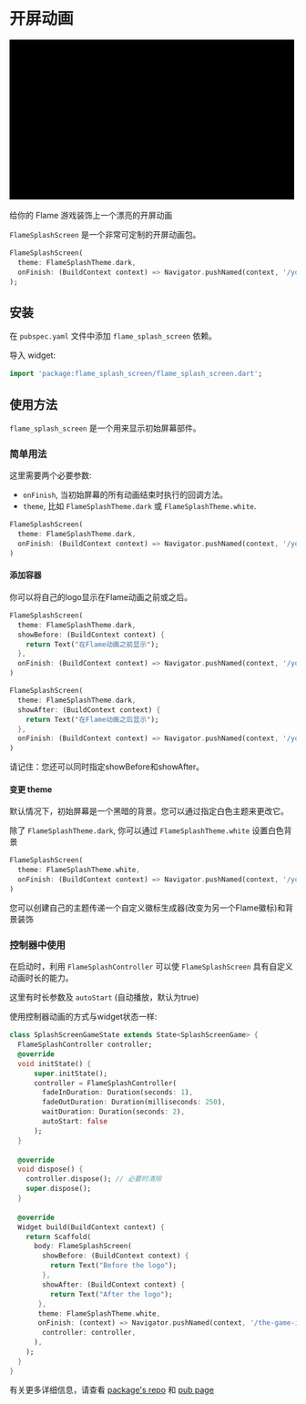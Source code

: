 # 开屏动画
![开屏动画](启动界面-01.gif)

给你的 Flame 游戏装饰上一个漂亮的开屏动画

`FlameSplashScreen` 是一个非常可定制的开屏动画包。

```dart
FlameSplashScreen(
  theme: FlameSplashTheme.dark,
  onFinish: (BuildContext context) => Navigator.pushNamed(context, '/your-game-initial-screen')
);
```

## 安装

在 `pubspec.yaml` 文件中添加 `flame_splash_screen` 依赖。

导入 widget:
```dart
import 'package:flame_splash_screen/flame_splash_screen.dart';
```

## 使用方法

`flame_splash_screen` 是一个用来显示初始屏幕部件。

### 简单用法

这里需要两个必要参数:
- `onFinish`, 当初始屏幕的所有动画结束时执行的回调方法。
- `theme`, 比如 `FlameSplashTheme.dark` 或 `FlameSplashTheme.white`.

```dart
FlameSplashScreen(
  theme: FlameSplashTheme.dark,
  onFinish: (BuildContext context) => Navigator.pushNamed(context, '/your-game-initial-screen')
)
```

#### 添加容器

你可以将自己的logo显示在Flame动画之前或之后。

```dart
FlameSplashScreen(
  theme: FlameSplashTheme.dark,
  showBefore: (BuildContext context) {
    return Text("在Flame动画之前显示");
  },
  onFinish: (BuildContext context) => Navigator.pushNamed(context, '/your-game-initial-screen'),
)
```

```dart
FlameSplashScreen(
  theme: FlameSplashTheme.dark,
  showAfter: (BuildContext context) {
    return Text("在Flame动画之后显示");
  },
  onFinish: (BuildContext context) => Navigator.pushNamed(context, '/your-game-initial-screen'),
)
```
请记住：您还可以同时指定showBefore和showAfter。
#### 变更 theme

默认情况下，初始屏幕是一个黑暗的背景。您可以通过指定白色主题来更改它。

除了 `FlameSplashTheme.dark`, 你可以通过 `FlameSplashTheme.white` 设置白色背景

```dart
FlameSplashScreen(
  theme: FlameSplashTheme.white,
  onFinish: (BuildContext context) => Navigator.pushNamed(context, '/your-game-initial-screen'),
)
```

您可以创建自己的主题传递一个自定义徽标生成器(改变为另一个Flame徽标)和背景装饰

### 控制器中使用
在启动时，利用 `FlameSplashController` 可以使 `FlameSplashScreen` 具有自定义动画时长的能力。

这里有时长参数及 `autoStart` (自动播放，默认为true)

使用控制器动画的方式与widget状态一样:
```dart
class SplashScreenGameState extends State<SplashScreenGame> {
  FlameSplashController controller;
  @override
  void initState() {
      super.initState();
      controller = FlameSplashController(
        fadeInDuration: Duration(seconds: 1),
        fadeOutDuration: Duration(milliseconds: 250),
        waitDuration: Duration(seconds: 2),
        autoStart: false
      );
  }
  
  @override
  void dispose() {
    controller.dispose(); // 必要时清除
    super.dispose();
  }
  
  @override
  Widget build(BuildContext context) {
    return Scaffold(
      body: FlameSplashScreen(
        showBefore: (BuildContext context) {
          return Text("Before the logo");
        },
        showAfter: (BuildContext context) {
          return Text("After the logo");
       },
       theme: FlameSplashTheme.white,
       onFinish: (context) => Navigator.pushNamed(context, '/the-game-initial-screen'),
        controller: controller,
      ),
    );
  }
}
```
有关更多详细信息，请查看 [package's repo](https://github.com/flame-engine/flame_splash_screen) 和 [pub page](https://pub.dev/packages/flame_splash_screen)


